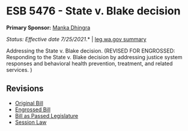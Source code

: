# ESB 5476 - State v. Blake decision
**Primary Sponsor:** [Manka Dhingra](/person/leg/manka.dhingra.md)

*Status: Effective date 7/25/2021*.* | [leg.wa.gov summary](https://app.leg.wa.gov/billsummary?BillNumber=5476&Year=2021)

Addressing the State v. Blake decision. (REVISED FOR ENGROSSED: Responding to the State v. Blake decision by addressing justice system responses and behavioral health prevention, treatment, and related services. )

## Revisions
* [Original Bill](1/)
* [Engrossed Bill](1/)
* [Bill as Passed Legislature](1/)
* [Session Law](1/)